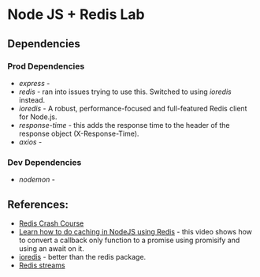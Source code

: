 # Node JS + Redis Lab

## Dependencies

### Prod Dependencies

- *express* - 
- *redis* - ran into issues trying to use this. Switched to using *ioredis* instead.
- *ioredis* - A robust, performance-focused and full-featured Redis client for Node.js.
- *response-time* - this adds the response time to the header of the response object (X-Response-Time).
- *axios* - 


### Dev Dependencies

- *nodemon* - 


## References:

- [Redis Crash Course](https://www.youtube.com/watch?v=jgpVdJB2sKQ)
- [Learn how to do caching in NodeJS using Redis](https://www.youtube.com/watch?v=RL9mnX0qXhY) - this video shows how to convert a callback only function to a promise using promisify and using an await on it.
- [ioredis](https://www.npmjs.com/package/ioredis) - better than the redis package.
- [Redis streams](https://redis.io/docs/manual/data-types/streams/)
